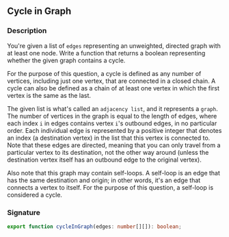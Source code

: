 ## Cycle in Graph

### Description

You're given a list of `edges` representing an unweighted, directed graph with at least one node. Write a function that returns a boolean representing whether the given graph contains a cycle.

For the purpose of this question, a cycle is defined as any number of vertices, including just one vertex, that are connected in a closed chain. A cycle can also be defined as a chain of at least one vertex in which the first vertex is the same as the last.

The given list is what's called an `adjacency list`, and it represents a `graph`. The number of vertices in the graph is equal to the length of edges, where each index `i` in edges contains vertex `i`'s outbound edges, in no particular order. Each individual edge is represented by a positive integer that denotes an index (a destination vertex) in the list that this vertex is connected to. Note that these edges are directed, meaning that you can only travel from a particular vertex to its destination, not the other way around (unless the destination vertex itself has an outbound edge to the original vertex).

Also note that this graph may contain self-loops. A self-loop is an edge that has the same destination and origin; in other words, it's an edge that connects a vertex to itself. For the purpose of this question, a self-loop is considered a cycle.

### Signature

```typescript
export function cycleInGraph(edges: number[][]): boolean;
```
